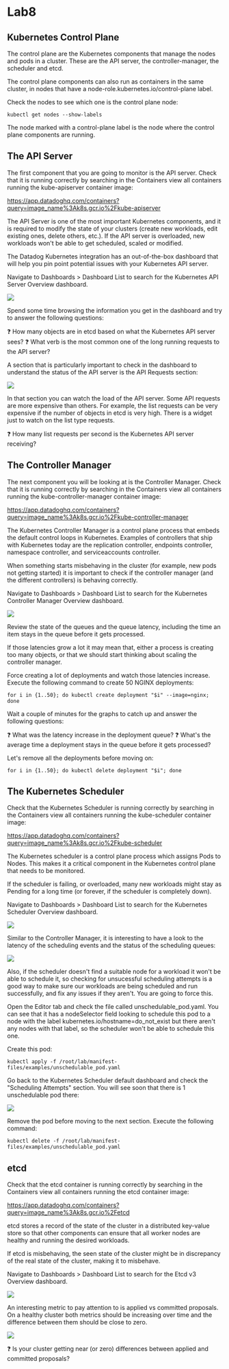# Lab8

## Kubernetes Control Plane

The control plane are the Kubernetes components that manage the nodes and pods in a cluster. These are the API server, the controller-manager, the scheduler and etcd.

The control plane components can also run as containers in the same cluster, in nodes that have a node-role.kubernetes.io/control-plane label.

Check the nodes to see which one is the control plane node:
```
kubectl get nodes --show-labels
```

The node marked with a control-plane label is the node where the control plane components are running.

## The API Server

The first component that you are going to monitor is the API server. Check that it is running correctly by searching in the Containers view all containers running the kube-apiserver container image:

https://app.datadoghq.com/containers?query=image_name%3Ak8s.gcr.io%2Fkube-apiserver

The API Server is one of the most important Kubernetes components, and it is required to modify the state of your clusters (create new workloads, edit existing ones, delete others, etc.). If the API server is overloaded, new workloads won't be able to get scheduled, scaled or modified.

The Datadog Kubernetes integration has an out-of-the-box dashboard that will help you pin point potential issues with your Kubernetes API server.

Navigate to Dashboards > Dashboard List to search for the Kubernetes API Server Overview dashboard.

![](lab8-img1.png)

Spend some time browsing the information you get in the dashboard and try to answer the following questions:

❓ How many objects are in etcd based on what the Kubernetes API server sees?
❓ What verb is the most common one of the long running requests to the API server?

A section that is particularly important to check in the dashboard to understand the status of the API server is the API Requests section:

![](lab8-img2.png)

In that section you can watch the load of the API server. Some API requests are more expensive than others. For example, the list requests can be very expensive if the number of objects in etcd is very high. There is a widget just to watch on the list type requests.

❓ How many list requests per second is the Kubernetes API server receiving?

## The Controller Manager

The next component you will be looking at is the Controller Manager. Check that it is running correctly by searching in the Containers view all containers running the kube-controller-manager container image:

https://app.datadoghq.com/containers?query=image_name%3Ak8s.gcr.io%2Fkube-controller-manager

The Kubernetes Controller Manager is a control plane process that embeds the default control loops in Kubernetes. Examples of controllers that ship with Kubernetes today are the replication controller, endpoints controller, namespace controller, and serviceaccounts controller.

When something starts misbehaving in the cluster (for example, new pods not getting started) it is important to check if the controller manager (and the different controllers) is behaving correctly.

Navigate to Dashboards > Dashboard List to search for the Kubernetes Controller Manager Overview dashboard.

![](lab8-img3.png)

Review the state of the queues and the queue latency, including the time an item stays in the queue before it gets processed.

If those latencies grow a lot it may mean that, either a process is creating too many objects, or that we should start thinking about scaling the controller manager.

Force creating a lot of deployments and watch those latencies increase. Execute the following command to create 50 NGINX deployments:
```
for i in {1..50}; do kubectl create deployment "$i" --image=nginx; done
```

Wait a couple of minutes for the graphs to catch up and answer the following questions:

❓ What was the latency increase in the deployment queue?
❓ What's the average time a deployment stays in the queue before it gets processed?

Let's remove all the deployments before moving on:

```
for i in {1..50}; do kubectl delete deployment "$i"; done
```


## The Kubernetes Scheduler
Check that the Kubernetes Scheduler is running correctly by searching in the Containers view all containers running the kube-scheduler container image:

https://app.datadoghq.com/containers?query=image_name%3Ak8s.gcr.io%2Fkube-scheduler

The Kubernetes scheduler is a control plane process which assigns Pods to Nodes. This makes it a critical component in the Kubernetes control plane that needs to be monitored.

If the scheduler is failing, or overloaded, many new workloads might stay as Pending for a long time (or forever, if the scheduler is completely down).

Navigate to Dashboards > Dashboard List to search for the Kubernetes Scheduler Overview dashboard.

![](lab8-img4.png)

Similar to the Controller Manager, it is interesting to have a look to the latency of the scheduling events and the status of the scheduling queues:

![](lab8-img5.png)

Also, if the scheduler doesn't find a suitable node for a workload it won't be able to schedule it, so checking for unsucessful scheduling attempts is a good way to make sure our workloads are being scheduled and run successfully, and fix any issues if they aren't. You are going to force this.

Open the Editor tab and check the file called unschedulable_pod.yaml. You can see that it has a nodeSelector field looking to schedule this pod to a node with the label kubernetes.io/hostname=do_not_exist but there aren't any nodes with that label, so the scheduler won't be able to schedule this one.

Create this pod:
```
kubectl apply -f /root/lab/manifest-files/examples/unschedulable_pod.yaml
```
Go back to the Kubernetes Scheduler default dashboard and check the "Scheduling Attempts" section. You will see soon that there is 1 unschedulable pod there:

![](lab8-img6.png)

Remove the pod before moving to the next section. Execute the following command:
```
kubectl delete -f /root/lab/manifest-files/examples/unschedulable_pod.yaml
```

## etcd

Check that the etcd container is running correctly by searching in the Containers view all containers running the etcd container image:

https://app.datadoghq.com/containers?query=image_name%3Ak8s.gcr.io%2Fetcd

etcd stores a record of the state of the cluster in a distributed key-value store so that other components can ensure that all worker nodes are healthy and running the desired workloads.

If etcd is misbehaving, the seen state of the cluster might be in discrepancy of the real state of the cluster, making it to misbehave.

Navigate to Dashboards > Dashboard List to search for the Etcd v3 Overview dashboard.

![](lab8-img7.png)

An interesting metric to pay attention to is applied vs committed proposals. On a healthy cluster both metrics should be increasing over time and the difference between them should be close to zero.

![](lab8-img8.png)

❓ Is your cluster getting near (or zero) differences between applied and committed proposals?
